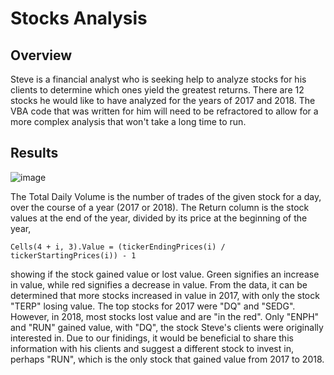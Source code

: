 # Stocks Analysis
## Overview
Steve is a financial analyst who is seeking help to analyze stocks for his clients to determine which ones yield the greatest returns. There are 12 stocks he would like to have analyzed for the years of 2017 and 2018. The VBA code that was written for him will need to be refractored to allow for a more complex analysis that won't take a long time to run. 

## Results

![image](https://user-images.githubusercontent.com/67409852/135783121-0c9f54fc-1713-4d53-b865-fe69d0f4febd.png)

The Total Daily Volume is the number of trades of the given stock for a day, over the course of a year (2017 or 2018). The Return column is the stock values at the end of the year, divided by its price at the beginning of the year,
```
Cells(4 + i, 3).Value = (tickerEndingPrices(i) / tickerStartingPrices(i)) - 1
```
showing if the stock gained value or lost value. Green signifies an increase in value, while red signifies a decrease in value. From the data, it can be determined that more stocks increased in value in 2017, with only the stock "TERP" losing value. The top stocks for 2017 were "DQ" and "SEDG". However, in 2018, most stocks lost value and are "in the red". Only "ENPH" and "RUN" gained value, with "DQ", the stock Steve's clients were originally interested in. Due to our finidings, it would be beneficial to share this information with his clients and suggest a different stock to invest in, perhaps "RUN", which is the only stock that gained value from 2017 to 2018.
